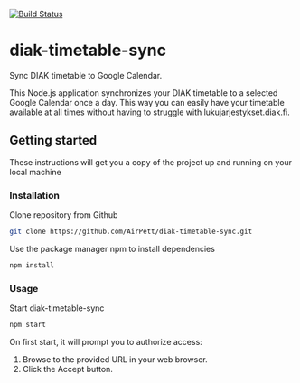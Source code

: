 [![Build Status](https://travis-ci.com/AirPett/diak-timetable-sync.svg?branch=master)](https://travis-ci.com/AirPett/diak-timetable-sync)

# diak-timetable-sync
Sync DIAK timetable to Google Calendar.

This Node.js application synchronizes your DIAK timetable to a selected Google Calendar once a day. This way you can easily have your timetable available at all times without having to struggle with lukujarjestykset.diak.fi.

## Getting started

These instructions will get you a copy of the project up and running on your local machine

### Installation

Clone repository from Github

```bash
git clone https://github.com/AirPett/diak-timetable-sync.git
```

Use the package manager npm to install dependencies

```bash
npm install
```

### Usage

Start diak-timetable-sync

```bash
npm start
```

On first start, it will prompt you to authorize access:

1. Browse to the provided URL in your web browser.
2. Click the Accept button.
